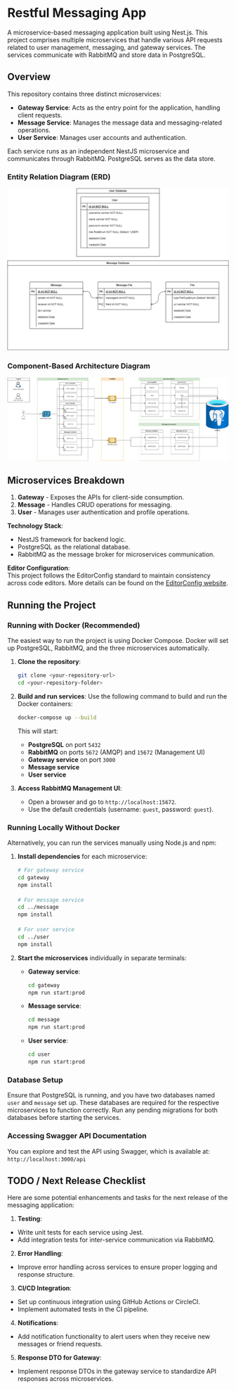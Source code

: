 # Restful Messaging App

A microservice-based messaging application built using Nest.js. This project comprises multiple microservices that handle various API requests related to user management, messaging, and gateway services. The services communicate with RabbitMQ and store data in PostgreSQL.

## Overview

This repository contains three distinct microservices:
- **Gateway Service**: Acts as the entry point for the application, handling client requests.
- **Message Service**: Manages the message data and messaging-related operations.
- **User Service**: Manages user accounts and authentication.

Each service runs as an independent NestJS microservice and communicates through RabbitMQ. PostgreSQL serves as the data store.

### Entity Relation Diagram (ERD)
![ERD document](documentations/messaging-erd.png)

### Component-Based Architecture Diagram
![Component-Based Architecture](documentations/component-based-architecture.png)


## Microservices Breakdown

1. **Gateway** - Exposes the APIs for client-side consumption.
2. **Message** - Handles CRUD operations for messaging.
3. **User** - Manages user authentication and profile operations.

**Technology Stack**:
- NestJS framework for backend logic.
- PostgreSQL as the relational database.
- RabbitMQ as the message broker for microservices communication.

**Editor Configuration**:  
This project follows the EditorConfig standard to maintain consistency across code editors. More details can be found on the [EditorConfig website](https://editorconfig.org).



## Running the Project

### Running with Docker (Recommended)
The easiest way to run the project is using Docker Compose. Docker will set up PostgreSQL, RabbitMQ, and the three microservices automatically.


1. **Clone the repository**:
   ```bash
   git clone <your-repository-url>
   cd <your-repository-folder>
   ```

2. **Build and run services**:
   Use the following command to build and run the Docker containers:
   ```bash
   docker-compose up --build
   ```

   This will start:
   - **PostgreSQL** on port `5432`
   - **RabbitMQ** on ports `5672` (AMQP) and `15672` (Management UI)
   - **Gateway service** on port `3000`
   - **Message service**
   - **User service**

3. **Access RabbitMQ Management UI**:
   - Open a browser and go to `http://localhost:15672`.
   - Use the default credentials (username: `guest`, password: `guest`).
### Running Locally Without Docker

Alternatively, you can run the services manually using Node.js and npm:

1. **Install dependencies** for each microservice:
   ```bash
   # For gateway service
   cd gateway
   npm install

   # For message service
   cd ../message
   npm install

   # For user service
   cd ../user
   npm install
   ```

2. **Start the microservices** individually in separate terminals:
   - **Gateway service**:
     ```bash
     cd gateway
     npm run start:prod
     ```
   - **Message service**:
     ```bash
     cd message
     npm run start:prod
     ```
   - **User service**:
     ```bash
     cd user
     npm run start:prod
     ```
### Database Setup

Ensure that PostgreSQL is running, and you have two databases named `user` and `message` set up. These databases are required for the respective microservices to function correctly. Run any pending migrations for both databases before starting the services.

### Accessing Swagger API Documentation

You can explore and test the API using Swagger, which is available at:  
`http://localhost:3000/api`

## TODO / Next Release Checklist
Here are some potential enhancements and tasks for the next release of the messaging application:

1. **Testing**:
- Write unit tests for each service using Jest.
- Add integration tests for inter-service communication via RabbitMQ.

2.  **Error Handling**:
- Improve error handling across services to ensure proper logging and response structure.

3. **CI/CD Integration**:
- Set up continuous integration using GitHub Actions or CircleCI.
- Implement automated tests in the CI pipeline.

4. **Notifications**:
- Add notification functionality to alert users when they receive new messages or friend requests.

5. **Response DTO for Gateway**:
- Implement response DTOs in the gateway service to standardize API responses across microservices.
